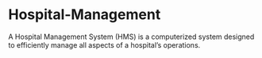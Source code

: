# Hospital-Management
A Hospital Management System (HMS) is a computerized system designed to efficiently manage all aspects of a hospital’s operations.
